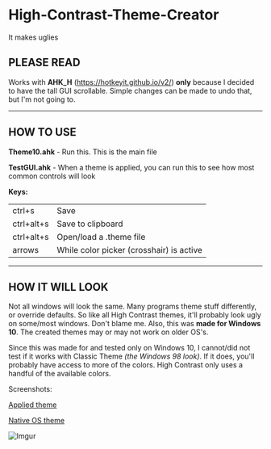 # High-Contrast-Theme-Creator
It makes uglies

## PLEASE READ
Works with **AHK_H** (https://hotkeyit.github.io/v2/) **only** because I decided to have the tall GUI scrollable. Simple changes can be made to undo that, but I'm not going to.

------
## HOW TO USE

**Theme10.ahk** - Run this. This is the main file

**TestGUI.ahk** - When a theme is applied, you can run this to see how most common controls will look

**Keys:**

|                                                       |                          |
|-------------------------------------------------------|--------------------------|
| ctrl+s     | Save                                     |                          |
| ctrl+alt+s | Save to clipboard                        |                          |
| ctrl+alt+s | Open/load a .theme file                  |                          |
| arrows     | While color picker (crosshair) is active |  moves cursor by 1 pixel |

------
## HOW IT WILL LOOK
Not all windows will look the same. Many programs theme stuff differently, or override defaults. So like all High Contrast themes, it'll probably look ugly on some/most windows. Don't blame me. Also, this was **made for Windows 10**. The created themes may or may not work on older OS's.

Since this was made for and tested only on Windows 10, I cannot/did not test if it works with Classic Theme *(the Windows 98 look)*. If it does, you'll probably have access to more of the colors. High Contrast only uses a handful of the available colors.

Screenshots:

[Applied theme](http://i.imgur.com/LUXskiu.png)

[Native OS theme](http://i.imgur.com/ri7t1kc.png)

![Imgur](http://i.imgur.com/wI1K1kq.gif)
